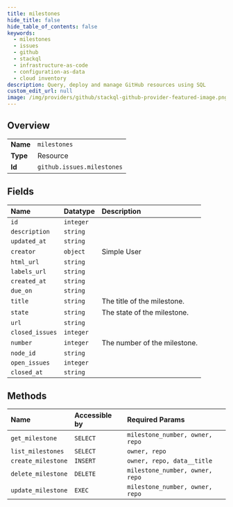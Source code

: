 ```yaml
---
title: milestones
hide_title: false
hide_table_of_contents: false
keywords:
  - milestones
  - issues
  - github    
  - stackql
  - infrastructure-as-code
  - configuration-as-data
  - cloud inventory
description: Query, deploy and manage GitHub resources using SQL
custom_edit_url: null
image: /img/providers/github/stackql-github-provider-featured-image.png
---
```

  
    

## Overview
<table><tbody>
<tr><td><b>Name</b></td><td><code>milestones</code></td></tr>
<tr><td><b>Type</b></td><td>Resource</td></tr>
<tr><td><b>Id</b></td><td><code>github.issues.milestones</code></td></tr>
</tbody></table>

## Fields
| Name | Datatype | Description |
|:-----|:---------|:------------|
| `id` | `integer` |  |
| `description` | `string` |  |
| `updated_at` | `string` |  |
| `creator` | `object` | Simple User |
| `html_url` | `string` |  |
| `labels_url` | `string` |  |
| `created_at` | `string` |  |
| `due_on` | `string` |  |
| `title` | `string` | The title of the milestone. |
| `state` | `string` | The state of the milestone. |
| `url` | `string` |  |
| `closed_issues` | `integer` |  |
| `number` | `integer` | The number of the milestone. |
| `node_id` | `string` |  |
| `open_issues` | `integer` |  |
| `closed_at` | `string` |  |
## Methods
| Name | Accessible by | Required Params |
|:-----|:--------------|:----------------|
| `get_milestone` | `SELECT` | `milestone_number, owner, repo` |
| `list_milestones` | `SELECT` | `owner, repo` |
| `create_milestone` | `INSERT` | `owner, repo, data__title` |
| `delete_milestone` | `DELETE` | `milestone_number, owner, repo` |
| `update_milestone` | `EXEC` | `milestone_number, owner, repo` |
